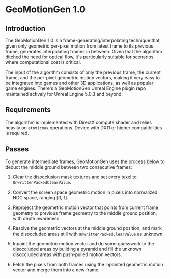 # GeoMotionGen 1.0

## Introduction

The GeoMotionGen 1.0 is a frame-generating/interpolating technique that, given only geometric per-pixel motion from latest frame to its previous frame, generates interpolating frames in between. Given that the algorithm ditched the need for optical flow, it's particularly suitable for scenarios where computational cost is critical.

The input of the algorithm consists of only the previous frame, the current frame, and the per-pixel geometric motion vectors, making it very easy to be integrated into games and other 3D applications, as well as popular game engines. There's a GeoMotionGen Unreal Engine plugin repo maintained actively for Unreal Engine 5.0.3 and beyond.

## Requirements

The algorithm is implemented with DirectX compute shader and relies heavily on `atomicmax` operations. Device with DX11 or higher compatibilities is required.

## Passes

To generate intermediate frames, GeoMotionGen uses the process below to deduct the middle ground between two consecutive frames:

1. Clear the disocclusion mask textures and set every texel to `UnwrittenPackedClearValue`.

2. Convert the screen space geometric motion in pixels into normalized NDC space, ranging [0, 1].

3. Reproject the geometric motion vector that points from current frame geometry to previous frame geometry to the middle ground position, with depth awareness

4. Resolve the geometric vectors at the middle ground position, and mark the disoccluded areas still with `UnwrittenPackedClearValue` as unknown.

5. Inpaint the geometric motion vector and do some guesswork to the disoccluded areas by building a pyramid and fill the unknown disoccluded areas with push-pulled motion vectors.

6. Fetch the pixels from both frames using the inpainted geometric motion vector and merge them into a new frame.

